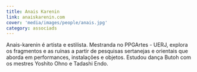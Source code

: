 ```yaml
---
title: Anais Karenin
link: anaiskarenin.com
cover: 'media/images/people/anais.jpg'
category: associads
---
```

Anais-karenin é artista e estilista. Mestranda no PPGArtes - UERJ, explora os fragmentos e as ruínas a partir de pesquisas sertanejas e orientais que aborda em performances, instalações e objetos. Estudou dança Butoh com os mestres Yoshito Ohno e Tadashi Endo.
